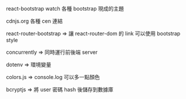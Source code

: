 react-bootstrap watch 各種 bootstrap 現成的主題

cdnjs.org 各種 cen 連結

react-router-bootstrap => 讓 react-router-dom 的 link 可以使用 bootstrap style

concurrently => 同時運行前後端 server

dotenv => 環境變量

colors.js => console.log 可以多一點顏色

bcryptjs => 將 user 密碼 hash 後儲存到數據庫
